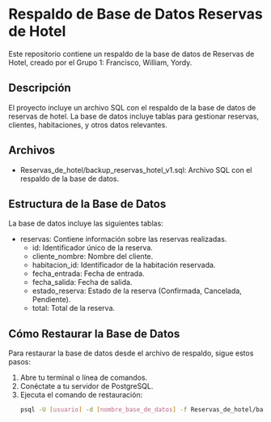 # Respaldo de Base de Datos Reservas de Hotel

Este repositorio contiene un respaldo de la base de datos de Reservas de Hotel, creado por el Grupo 1: Francisco, William, Yordy.

## Descripción

El proyecto incluye un archivo SQL con el respaldo de la base de datos de reservas de hotel. La base de datos incluye tablas para gestionar reservas, clientes, habitaciones, y otros datos relevantes.

## Archivos

- Reservas_de_hotel/backup_reservas_hotel_v1.sql: Archivo SQL con el respaldo de la base de datos.

## Estructura de la Base de Datos

La base de datos incluye las siguientes tablas:

- reservas: Contiene información sobre las reservas realizadas.
  - id: Identificador único de la reserva.
  - cliente_nombre: Nombre del cliente.
  - habitacion_id: Identificador de la habitación reservada.
  - fecha_entrada: Fecha de entrada.
  - fecha_salida: Fecha de salida.
  - estado_reserva: Estado de la reserva (Confirmada, Cancelada, Pendiente).
  - total: Total de la reserva.

## Cómo Restaurar la Base de Datos

Para restaurar la base de datos desde el archivo de respaldo, sigue estos pasos:

1. Abre tu terminal o línea de comandos.
2. Conéctate a tu servidor de PostgreSQL.
3. Ejecuta el comando de restauración:
   ```sh
   psql -U [usuario] -d [nombre_base_de_datos] -f Reservas_de_hotel/backup_reservas_hotel_v1.sql